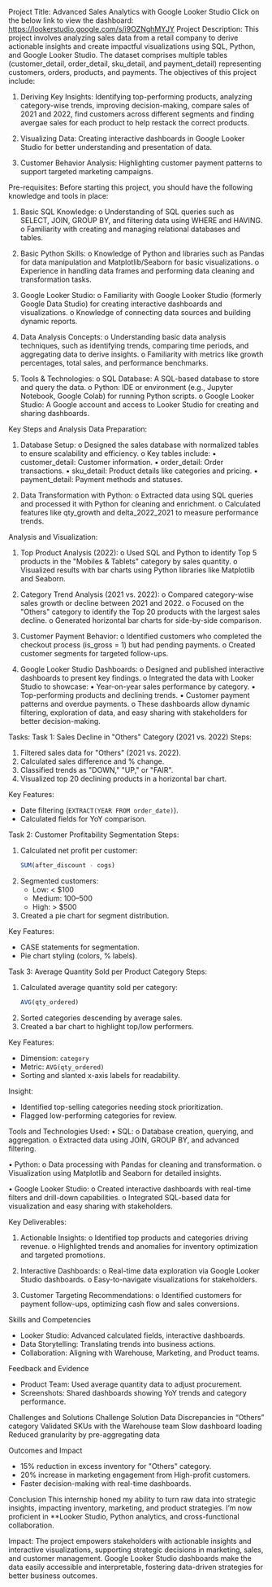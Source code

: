 Project Title:
Advanced Sales Analytics with Google Looker Studio Click on the below link to view the dashboard:
https://lookerstudio.google.com/s/i9OZNghMYJY
Project Description:
This project involves analyzing sales data from a retail company to derive actionable insights and create impactful visualizations using SQL, Python, and Google Looker Studio. The dataset comprises multiple tables (customer_detail, order_detail, sku_detail, and payment_detail) representing customers, orders, products, and payments. The objectives of this project include:
1. Deriving Key Insights:
Identifying top-performing products, analyzing category-wise trends, improving decision-making, compare sales of 2021 and 2022, find customers across different segments and finding avergae sales for each product to help restack the correct products.

2. Visualizing Data:
Creating interactive dashboards in Google Looker Studio for better understanding and presentation of data.

3. Customer Behavior Analysis:
Highlighting customer payment patterns to support targeted marketing campaigns.

Pre-requisites:
Before starting this project, you should have the following knowledge and tools in place:

1. Basic SQL Knowledge:
o Understanding of SQL queries such as SELECT, JOIN, GROUP BY, and filtering data using WHERE and HAVING. o Familiarity with creating and managing relational databases and tables.

2. Basic Python Skills:
o Knowledge of Python and libraries such as Pandas for data manipulation and Matplotlib/Seaborn for basic visualizations. o Experience in handling data frames and performing data cleaning and transformation tasks.

3. Google Looker Studio:
o Familiarity with Google Looker Studio (formerly Google Data Studio) for creating interactive dashboards and visualizations. o Knowledge of connecting data sources and building dynamic reports.

4. Data Analysis Concepts:
o Understanding basic data analysis techniques, such as identifying trends, comparing time periods, and aggregating data to derive insights. o Familiarity with metrics like growth percentages, total sales, and performance benchmarks.

5. Tools & Technologies:
o SQL Database: A SQL-based database to store and query the data. o Python: IDE or environment (e.g., Jupyter Notebook, Google Colab) for running Python scripts. o Google Looker Studio: A Google account and access to Looker Studio for creating and sharing dashboards.

Key Steps and Analysis
Data Preparation:
1. Database Setup:
o Designed the sales database with normalized tables to ensure scalability and efficiency. o Key tables include: ▪ customer_detail: Customer information. ▪ order_detail: Order transactions. ▪ sku_detail: Product details like categories and pricing. ▪ payment_detail: Payment methods and statuses.

2. Data Transformation with Python:
o Extracted data using SQL queries and processed it with Python for cleaning and enrichment. o Calculated features like qty_growth and delta_2022_2021 to measure performance trends.

Analysis and Visualization:
1. Top Product Analysis (2022):
o Used SQL and Python to identify Top 5 products in the "Mobiles & Tablets" category by sales quantity. o Visualized results with bar charts using Python libraries like Matplotlib and Seaborn.

2. Category Trend Analysis (2021 vs. 2022):
o Compared category-wise sales growth or decline between 2021 and 2022. o Focused on the "Others" category to identify the Top 20 products with the largest sales decline. o Generated horizontal bar charts for side-by-side comparison.

3. Customer Payment Behavior:
o Identified customers who completed the checkout process (is_gross = 1) but had pending payments. o Created customer segments for targeted follow-ups.

4. Google Looker Studio Dashboards:
o Designed and published interactive dashboards to present key findings. o Integrated the data with Looker Studio to showcase: ▪ Year-on-year sales performance by category. ▪ Top-performing products and declining trends. ▪ Customer payment patterns and overdue payments. o These dashboards allow dynamic filtering, exploration of data, and easy sharing with stakeholders for better decision-making.

Tasks:
Task 1: Sales Decline in "Others" Category (2021 vs. 2022)
Steps: 
1. Filtered sales data for "Others" (2021 vs. 2022).  
2. Calculated sales difference and % change.  
3. Classified trends as "DOWN," "UP," or "FAIR".  
4. Visualized top 20 declining products in a horizontal bar chart.  

Key Features:  
- Date filtering (`EXTRACT(YEAR FROM order_date)`).  
- Calculated fields for YoY comparison.
  
Task 2: Customer Profitability Segmentation
Steps:
1. Calculated net profit per customer:  
   ```sql
   SUM(after_discount - cogs)
   ```  
2. Segmented customers:  
   - Low: < $100  
   - Medium: $100–$500  
   - High: > $500  
3. Created a pie chart for segment distribution.  

Key Features: 
- CASE statements for segmentation.  
- Pie chart styling (colors, % labels).
  
Task 3: Average Quantity Sold per Product Category
Steps:
1. Calculated average quantity sold per category:  
   ```sql
   AVG(qty_ordered)
   ```  
2. Sorted categories descending by average sales.  
3. Created a bar chart to highlight top/low performers.  

Key Features: 
- Dimension: `category`  
- Metric: `AVG(qty_ordered)`  
- Sorting and slanted x-axis labels for readability.  

Insight:
- Identified top-selling categories needing stock prioritization.  
- Flagged low-performing categories for review.  


Tools and Technologies Used:
• SQL:
o Database creation, querying, and aggregation. o Extracted data using JOIN, GROUP BY, and advanced filtering.

• Python:
o Data processing with Pandas for cleaning and transformation. o Visualization using Matplotlib and Seaborn for detailed insights.

• Google Looker Studio:
o Created interactive dashboards with real-time filters and drill-down capabilities. o Integrated SQL-based data for visualization and easy sharing with stakeholders.

Key Deliverables:
1. Actionable Insights:
o Identified top products and categories driving revenue. o Highlighted trends and anomalies for inventory optimization and targeted promotions.

2. Interactive Dashboards:
o Real-time data exploration via Google Looker Studio dashboards. o Easy-to-navigate visualizations for stakeholders.

3. Customer Targeting Recommendations:
o Identified customers for payment follow-ups, optimizing cash flow and sales conversions.

Skills and Competencies  
- Looker Studio: Advanced calculated fields, interactive dashboards.  
- Data Storytelling: Translating trends into business actions.  
- Collaboration: Aligning with Warehouse, Marketing, and Product teams.

Feedback and Evidence
- Product Team: Used average quantity data to adjust procurement.  
- Screenshots: Shared dashboards showing YoY trends and category performance.

Challenges and Solutions
Challenge	Solution
Data Discrepancies in “Others” category	Validated SKUs with the Warehouse team
Slow dashboard loading	Reduced granularity by pre-aggregating data
	
Outcomes and Impact 
- 15% reduction in excess inventory for "Others" category.  
- 20% increase in marketing engagement from High-profit customers.  
- Faster decision-making with real-time dashboards.
  
Conclusion
This internship honed my ability to turn raw data into strategic insights, impacting inventory, marketing, and product strategies. I’m now proficient in **Looker Studio, Python analytics, and cross-functional collaboration.  

Impact:
The project empowers stakeholders with actionable insights and interactive visualizations, supporting strategic decisions in marketing, sales, and customer management. Google Looker Studio dashboards make the data easily accessible and interpretable, fostering data-driven strategies for better business outcomes.
